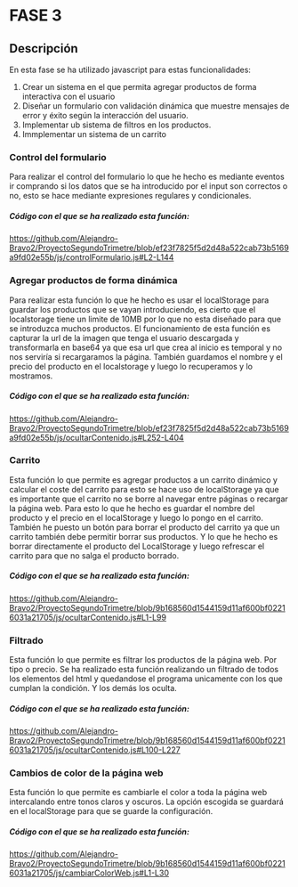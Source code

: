 # FASE 3

## Descripción
En esta fase se ha utilizado javascript para estas funcionalidades:
1. Crear un sistema en el que permita agregar productos de forma interactiva con el usuario
2. Diseñar un formulario con validación dinámica que muestre mensajes de error y éxito según la interacción del usuario.
3. Implementar ub sistema de filtros en los productos.
4. Immplementar un sistema de un carrito


### Control del formulario
Para realizar el control del formulario lo que he hecho es mediante eventos ir comprando si los datos que se ha introducido por el input 
son correctos o no, esto se hace mediante expresiones regulares y condicionales.

##### Código con el que se ha realizado esta función:
https://github.com/Alejandro-Bravo2/ProyectoSegundoTrimetre/blob/ef23f7825f5d2d48a522cab73b5169a9fd02e55b/js/controlFormulario.js#L2-L144


### Agregar productos de forma dinámica
Para realizar esta función lo que he hecho es usar el localStorage para guardar los productos
que se vayan introduciendo, es cierto que el localstorage tiene un limite de 10MB por lo que
no esta diseñado para que se introduzca muchos productos.
El funcionamiento de esta función es capturar la url de la imagen que tenga el usuario descargada
y transformarla en base64 ya que esa url que crea al inicio es temporal y no nos serviría si recargaramos la página.
También guardamos el nombre y el precio del producto en el localstorage y luego lo recuperamos y lo mostramos.

##### Código con el que se ha realizado esta función:
https://github.com/Alejandro-Bravo2/ProyectoSegundoTrimetre/blob/ef23f7825f5d2d48a522cab73b5169a9fd02e55b/js/ocultarContenido.js#L252-L404


### Carrito
Esta función lo que permite es agregar productos a un carrito dinámico y calcular el coste del carrito
para esto se hace uso de localStorage ya que es importante que el carrito no se borre al navegar entre páginas o recargar
la página web. Para esto lo que he hecho es guardar el nombre del producto y el precio en el localStorage y luego
lo pongo en el carrito. También he puesto un botón para borrar el producto del carrito ya que un carrito también debe permitir
borrar sus productos. Y lo que he hecho es borrar directamente el producto del LocalStorage y luego refrescar el carrito
para que no salga el producto borrado.

##### Código con el que se ha realizado esta función:
https://github.com/Alejandro-Bravo2/ProyectoSegundoTrimetre/blob/9b168560d1544159d11af600bf02216031a21705/js/ocultarContenido.js#L1-L99


### Filtrado
Esta función lo que permite es filtrar los productos de la página web. Por tipo o precio.
Se ha realizado esta función realizando un filtrado de todos los elementos del html y quedandose el programa
unicamente con los que cumplan la condición. Y los demás los oculta.

##### Código con el que se ha realizado esta función:
https://github.com/Alejandro-Bravo2/ProyectoSegundoTrimetre/blob/9b168560d1544159d11af600bf02216031a21705/js/ocultarContenido.js#L100-L227


### Cambios de color de la página web
Esta función lo que permite es cambiarle el color a toda la página web intercalando entre tonos claros y oscuros.
La opción escogida se guardará en el localStorage para que se guarde la configuración.

##### Código con el que se ha realizado esta función:
https://github.com/Alejandro-Bravo2/ProyectoSegundoTrimetre/blob/9b168560d1544159d11af600bf02216031a21705/js/cambiarColorWeb.js#L1-L30


